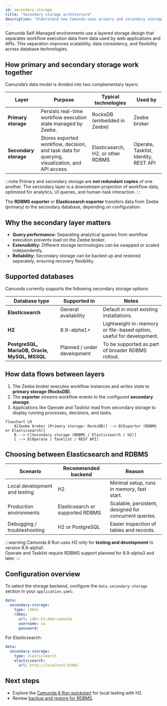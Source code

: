 ```yaml
---
id: secondary-storage
title: "Secondary storage architecture"
description: "Understand how Camunda uses primary and secondary storage layers across Self-Managed environments, and how components like Operate and Tasklist interact with them."
---
```


Camunda Self-Managed environments use a layered storage design that separates workflow execution data from data used by web applications and APIs. This separation improves scalability, data consistency, and flexibility across database technologies.

## How primary and secondary storage work together

Camunda’s data model is divided into two complementary layers:

| Layer                 | Purpose                                                                                        | Typical technologies              | Used by                               |
| --------------------- | ---------------------------------------------------------------------------------------------- | --------------------------------- | ------------------------------------- |
| **Primary storage**   | Persists real-time workflow execution state managed by Zeebe.                                  | RocksDB (embedded in Zeebe)       | Zeebe broker                          |
| **Secondary storage** | Stores exported workflow, decision, and task data for querying, visualization, and API access. | Elasticsearch, H2, or other RDBMS | Operate, Tasklist, Identity, REST API |

:::note
Primary and secondary storage are **not redundant copies** of one another. The secondary layer is a downstream projection of workflow data, optimized for analytics, UI queries, and human-task interaction.
:::

The **RDBMS exporter** or **Elasticsearch exporter** transfers data from Zeebe (primary) to the secondary database, depending on configuration.

## Why the secondary layer matters

- **Query performance:** Separating analytical queries from workflow execution prevents load on the Zeebe broker.
- **Extensibility:** Different storage technologies can be swapped or scaled independently.
- **Reliability:** Secondary storage can be backed up and restored separately, ensuring recovery flexibility.

## Supported databases

Camunda currently supports the following secondary storage options:

| Database type                                 | Supported in                | Notes                                                               |
| --------------------------------------------- | --------------------------- | ------------------------------------------------------------------- |
| **Elasticsearch**                             | General availability        | Default in most existing installations.                             |
| **H2**                                        | 8.9-alpha1+                 | Lightweight in-memory or file-based option, useful for development. |
| **PostgreSQL, MariaDB, Oracle, MySQL, MSSQL** | Planned / under development | To be supported as part of broader RDBMS rollout.                   |

<!-- For detailed configuration of each database type, see the [database configuration guide](/self-managed/concepts/databases/relational-db/configuration.md). -->

## How data flows between layers

1. The Zeebe broker executes workflow instances and writes state to **primary storage (RocksDB)**.
2. The **exporter** streams workflow events to the configured **secondary storage**.
3. Applications like Operate and Tasklist read from secondary storage to display running processes, decisions, and tasks.

```mermaid
flowchart LR
    A[Zeebe broker (Primary storage: RocksDB)] --> B[Exporter (RDBMS or Elasticsearch)]
    B --> C[Secondary storage (RDBMS / Elasticsearch / H2)]
    C --> D[Operate / Tasklist / REST API]
```

## Choosing between Elasticsearch and RDBMS

| Scenario                      | Recommended backend              | Reason                                                 |
| ----------------------------- | -------------------------------- | ------------------------------------------------------ |
| Local development and testing | H2                               | Minimal setup, runs in memory, fast start.             |
| Production environments       | Elasticsearch or supported RDBMS | Scalable, persistent, designed for concurrent queries. |
| Debugging / troubleshooting   | H2 or PostgreSQL                 | Easier inspection of tables and records.               |

:::warning
Camunda 8 Run uses H2 only for **testing and development** in version 8.9-alpha1.  
Operate and Tasklist require RDBMS support planned for 8.9-alpha3 and later.
:::

## Configuration overview

To select the storage backend, configure the `data.secondary-storage` section in your `application.yaml`:

```yaml
data:
  secondary-storage:
    type: rdbms
    rdbms:
      url: jdbc:h2:mem:camunda
      username: sa
      password:
```

For Elasticsearch:

```yaml
data:
  secondary-storage:
    type: elasticsearch
    elasticsearch:
      url: http://localhost:9200/
```

## Next steps

<!-- - Learn how to [configure a relational database](/self-managed/concepts/databases/relational-db/configuration.md). -->

- Explore the [Camunda 8 Run quickstart](/self-managed/setup/developers/c8run.md) for local testing with H2.
- Review [backup and restore for RDBMS](/self-managed/operational-guides/backup-restore/backup-and-restore.md).
